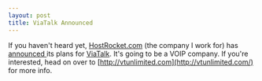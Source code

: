 ```yaml
--- 
layout: post
title: ViaTalk Announced
---
```

If you haven't heard yet, [HostRocket.com](http://hostrocket.com) (the company I work for) has [announced ](http://www.hostrocket.com/about/voip.htm)its plans for [ViaTalk](http://viatalk.com). It's going to be a VOIP company. If you're interested, head on over to [http://vtunlimited.com](http://vtunlimited.com/) for more info.
